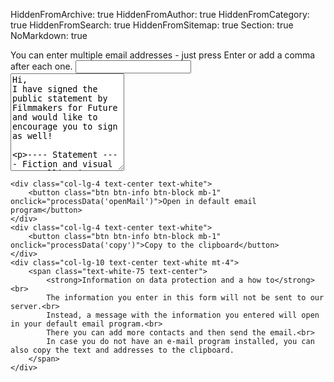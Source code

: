 HiddenFromArchive: true
HiddenFromAuthor: true
HiddenFromCategory: true
HiddenFromSearch: true
HiddenFromSitemap: true
Section: true
NoMarkdown: true

<script>
window.onload = function () {
	$('#mail').tagThis({
		noDuplicates: true,
		email : true,
		defaultText: "Email address"
	});
}

function copyToClipboard(val){
		element = $('<textarea>').appendTo('body').val(val).select()
		document.execCommand('copy')
		element.remove()
}

function processData(action){
		var cc = ""
		var addresses = $('#mail').data('tags');
		if (addresses){
			for (address of addresses) {
				cc +=address["text"]+","
			}
		}
		var body = $('#body').val();
		if (action == "openMail") {
			body = body.replace(/\r\n|\r|\n/g, "%0D%0A");
			location.href = "mailto:?bcc=" + cc + "&subject=Invite to Filmmakers for Future&body=" + body
		} else if (action == "copy") {
			copyToClipboard("Please copy the list of email addresses into the bcc field of your mail service and then remove it from the mail:\r\n\r\n" + cc + "\r\n\r\n" + body)
		}
	};
</script>

<div class="row justify-content-center">
	<div class="col-lg-9 text-center text-white">
		<!-- Email -->
		You can enter multiple email addresses - just press Enter or add a comma after each one.
		<input type="email" id="mail" maxlength="256"class="form-control mb-4">
		<!-- Message -->
		<div class="form-group">
<textarea id="body" rows="10" class="form-control mb-4">
Hi,
I have signed the public statement by Filmmakers for Future and would like to encourage you to sign as well!

---- Statement ----
Fiction and visual storytelling in general have the ability to construct realities, which is why we as filmmakers have a special responsibility to society. This applies not only to the stories we tell, but also to the way our industry works.
--------- Continue reading and sign here: https://filmmakersforfuture.org.

---- The main goals of Filmmakers for Future are simply summed up in three points ----
1. Minimizing the environmental impact of our industry while maintaining socially acceptable working conditions
2. Sustainable storytelling, i.e. what ideals do we convey and what stories do we tell
3. Raising awareness of the crew and the public
---------

You can also join their working groups and participate in making the industry fit for the future. Help is very much welcome! Visit https://filmmakersforfuture.org/participate/ for more information.

Best,
</textarea>
		</div>
	</div>
	
	<div class="col-lg-4 text-center text-white">
		<button class="btn btn-info btn-block mb-1" onclick="processData('openMail')">Open in default email program</button>
	</div>
	<div class="col-lg-4 text-center text-white">
		<button class="btn btn-info btn-block mb-1" onclick="processData('copy')">Copy to the clipboard</button>
	</div>
	<div class="col-lg-10 text-center text-white mt-4">
		<span class="text-white-75 text-center">
			<strong>Information on data protection and a how to</strong><br>
			The information you enter in this form will not be sent to our server.<br>
			Instead, a message with the information you entered will open in your default email program.<br>
			There you can add more contacts and then send the email.<br>
			In case you do not have an e-mail program installed, you can also copy the text and addresses to the clipboard.
		</span>
	</div>
</div>